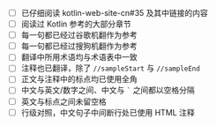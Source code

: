 <!--
感谢你的贡献！
如果只是修正格式、错别字请忽略以下这段。如果提交翻译 PR（Pull Request），为了统一风格、提升质量、便于维护，请务必细看以下说明：
---
目前《翻译指南》还在制订中，不过在 [kotlin-web-site-cn#35](https://github.com/hltj/kotlin-web-site-cn/issues/35) 中有一部分草稿版。
如果初次翻译，请确保提 PR 前你已经读过 #35 以及其中的链接，并且已按照这些地方的说明来修改原稿。

以下是 checklist，请在发起 PR 时认真填写（完成项在 [ ] 内将空格替换为 X）。
为避免重复劳动（确实对有些贡献者的翻译进行校对的过程如同重新翻译一遍……），如有多项未完成则不予合并，还请理解与配合。
-->
- [ ] 已仔细阅读 kotlin-web-site-cn#⁠35 及其中链接的内容
- [ ] 阅读过 Kotlin 参考的大部分章节
- [ ] 每一句都已经过谷歌机翻作为参考
- [ ] 每一句都已经过搜狗机翻作为参考
- [ ] 翻译中所用术语均与术语表中一致
- [ ] 注释也已翻译，除了 `//sampleStart` 与 `//sampleEnd`
- [ ] 正文与注释中的标点均已使用全角
- [ ] 中文与英文/数字之间、中文与 `` ` `` 之间都以空格分隔
- [ ] 英文与标点之间未留空格
- [ ] 行级对照，中文句子中间断行处已使用 HTML 注释
